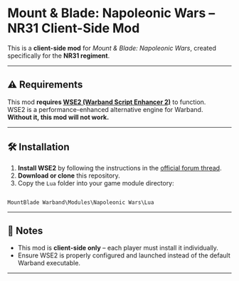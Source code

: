 # Mount & Blade: Napoleonic Wars – NR31 Client-Side Mod

This is a **client-side mod** for *Mount & Blade: Napoleonic Wars*, created specifically for the **NR31 regiment**.

---

## ⚠️ Requirements

This mod **requires [WSE2 (Warband Script Enhancer 2)](https://forums.taleworlds.com/index.php?threads/warband-script-enhancer-2-v1-1-3-5.384882/)** to function.  
WSE2 is a performance-enhanced alternative engine for Warband.  
**Without it, this mod will not work.**

---

## 🛠️ Installation

1. **Install WSE2** by following the instructions in the [official forum thread](https://forums.taleworlds.com/index.php?threads/warband-script-enhancer-2-v1-1-3-5.384882/).
2. **Download or clone** this repository.
3. Copy the `Lua` folder into your game module directory:
```

MountBlade Warband\Modules\Napoleonic Wars\Lua

```

---

## 📌 Notes

- This mod is **client-side only** – each player must install it individually.
- Ensure WSE2 is properly configured and launched instead of the default Warband executable.

---
